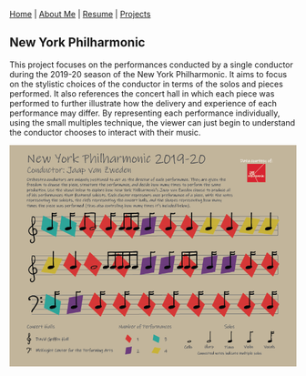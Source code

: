 [Home](https://amina-brown.github.io) | [About Me](https://amina-brown.github.io/about_me.html) | [Resume](https://amina-brown.github.io/Resume_01_2021.pdf) | [Projects](https://amina-brown.github.io/projects.html)

## New York Philharmonic

This project focuses on the performances conducted by a single conductor during the 2019-20 season of the New York Philharmonic. It aims to focus on the stylistic choices of the
conductor in terms of the solos and pieces performed. It also references the concert hall in which each piece was performed to further illustrate how the delivery and experience of
each performance may differ. By representing each performance individually, using the small multiples technique, the viewer can just begin to understand the conductor chooses to
interact with their music.

![](qualitative_visualization.png)
